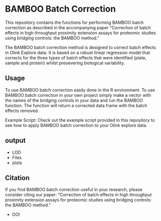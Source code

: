 # BAMBOO Batch Correction

This repository contains the functions for performing BAMBOO batch correction as described in the accompanying paper "Correction of batch effects in high throughput proximity extension assays for proteomic studies using bridging controls: the BAMBOO method."

The BAMBOO batch correction method is designed to correct batch effects in Olink Explore data. It is based on a robust linear regression model that corrects for the three types of batch effects that were identified (plate, sample and protein) whilst presevering biological variability.

## Usage
To use BAMBOO batch correction easily done in the R environment. To use BAMBOO batch correction in your own project simply make a vector with the names of the bridging controls in your data and run the BAMBOO function. The function will return a corrected data frame with the batch effects removed.

Example Script: Check out the example script provided in this repository to see how to apply BAMBOO batch correction to your Olink explore data.

## output
- LOD
- Files
- plots

## Citation
If you find BAMBOO batch correction useful in your research, please consider citing our paper:
"Correction of batch effects in high throughput proximity extension assays for proteomic studies using bridging controls: the BAMBOO method."
- DOI
